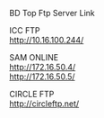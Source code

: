 BD Top Ftp Server Link

ICC FTP
<br>
http://10.16.100.244/

SAM ONLINE
<br>
http://172.16.50.4/
<br>
http://172.16.50.5/

CIRCLE FTP
<br>
http://circleftp.net/
